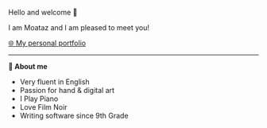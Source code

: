 Hello and welcome 👋

I am Moataz and I am pleased to meet you!

<a href="https://www.moataz.live" rel="noopener noreferrer" target="_blank">🌐 My personal portfolio</a>

___
**🦢 About me**
* Very fluent in English
* Passion for hand & digital art
* I Play Piano
* Love Film Noir
* Writing software since 9th Grade

